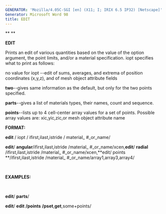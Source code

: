```yaml
---
GENERATOR: 'Mozilla/4.05C-SGI [en] (X11; I; IRIX 6.5 IP32) [Netscape]'
Generator: Microsoft Word 98
title: EDIT
---
```


** ** 

 **EDIT**

  Prints an edit of various quantities based on the value of the
  option argument, the point limits, and/or a material specification.
  iopt specifies what to print as follows:
 
   no value for iopt --edit of sums, averages, and extrema of
   position coordinates (x,y,z), and of mesh object attribute fields

   **two**--gives same information as the default, but only for the
   two points specified.

   **parts**--gives a list of materials types, their names, count and
   sequence.

   **points**--lists up to 4 cell-center array values for a set of
   points. Possible array values are: xic,yic,zic,or mesh object
   attribute name

 **FORMAT:**

  **edit** / iopt / ifirst,ilast,istride / material\_
#\_or\_name/

  **edit**/ **angular**/ifirst,ilast,istride
  /material\_
#\_or\_name/xcen,**edit**/ **radial**
  /ifirst,ilast,istride /material\_
#\_or\_name/xcen,**edit/ points
  **/ifirst,ilast,istride
  /material\_
#\_or\_name/array1,array3,array4/

   

 **EXAMPLES:**

  

  **edit**/ **parts**/

  **edit**/
  **edit** **/points** **/pset**,**get**,some+points/

 
